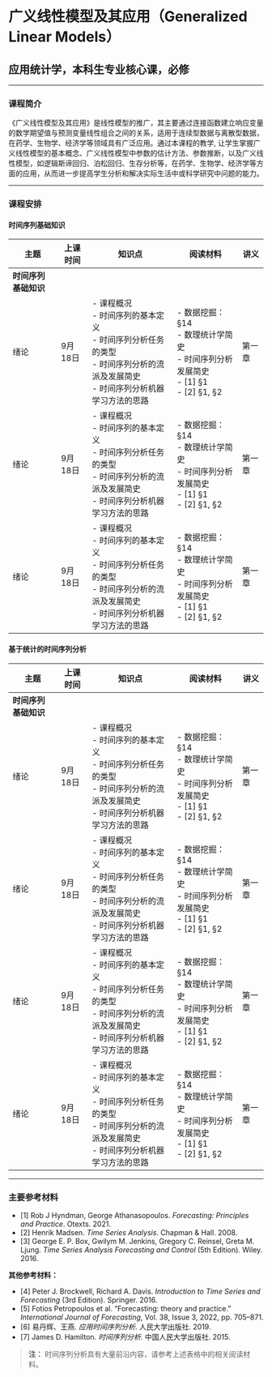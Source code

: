 # 广义线性模型及其应用（Generalized Linear Models）

## 应用统计学，本科生专业核心课，必修

---

### 课程简介

《广义线性模型及其应用》是线性模型的推广，其主要通过连接函数建立响应变量的数学期望值与预测变量线性组合之间的关系，适用于连续型数据与离散型数据，在药学、生物学、经济学等领域具有广泛应用。通过本课程的教学, 让学生掌握广义线性模型的基本概念、广义线性模型中参数的估计方法、参数推断，以及广义线性模型，如逻辑斯谛回归、泊松回归、生存分析等，在药学、生物学、经济学等方面的应用，从而进一步提高学生分析和解决实际生活中或科学研究中问题的能力。

---

### 课程安排

#### 时间序列基础知识

| 主题             | 上课时间 | 知识点                                                                                                                                      | 阅读材料                                                                                                    | 讲义   |
|------------------|----------|--------------------------------------------------------------------------------------------------------------------------------------------|-------------------------------------------------------------------------------------------------------------|--------|
| **时间序列基础知识** |          |                                                                                                                                            |                                                                                                             |        |
| 绪论             | 9月18日  | - 课程概况<br>- 时间序列的基本定义<br>- 时间序列分析任务的类型<br>- 时间序列分析的流派及发展简史<br>- 时间序列分析机器学习方法的思路      | - 数据挖掘：§14<br>- 数理统计学简史<br>- 时间序列分析发展简史<br>- [1] §1<br>- [2] §1, §2                     | 第一章 |
| 绪论             | 9月18日  | - 课程概况<br>- 时间序列的基本定义<br>- 时间序列分析任务的类型<br>- 时间序列分析的流派及发展简史<br>- 时间序列分析机器学习方法的思路      | - 数据挖掘：§14<br>- 数理统计学简史<br>- 时间序列分析发展简史<br>- [1] §1<br>- [2] §1, §2                     | 第一章 |
| 绪论             | 9月18日  | - 课程概况<br>- 时间序列的基本定义<br>- 时间序列分析任务的类型<br>- 时间序列分析的流派及发展简史<br>- 时间序列分析机器学习方法的思路      | - 数据挖掘：§14<br>- 数理统计学简史<br>- 时间序列分析发展简史<br>- [1] §1<br>- [2] §1, §2                     | 第一章 |

#### 基于统计的时间序列分析

| 主题             | 上课时间 | 知识点                                                                                                                                      | 阅读材料                                                                                                    | 讲义   |
|------------------|----------|--------------------------------------------------------------------------------------------------------------------------------------------|-------------------------------------------------------------------------------------------------------------|--------|
| **时间序列基础知识** |          |                                                                                                                                            |                                                                                                             |        |
| 绪论             | 9月18日  | - 课程概况<br>- 时间序列的基本定义<br>- 时间序列分析任务的类型<br>- 时间序列分析的流派及发展简史<br>- 时间序列分析机器学习方法的思路      | - 数据挖掘：§14<br>- 数理统计学简史<br>- 时间序列分析发展简史<br>- [1] §1<br>- [2] §1, §2                     | 第一章 |
| 绪论             | 9月18日  | - 课程概况<br>- 时间序列的基本定义<br>- 时间序列分析任务的类型<br>- 时间序列分析的流派及发展简史<br>- 时间序列分析机器学习方法的思路      | - 数据挖掘：§14<br>- 数理统计学简史<br>- 时间序列分析发展简史<br>- [1] §1<br>- [2] §1, §2                     | 第一章 |
| 绪论             | 9月18日  | - 课程概况<br>- 时间序列的基本定义<br>- 时间序列分析任务的类型<br>- 时间序列分析的流派及发展简史<br>- 时间序列分析机器学习方法的思路      | - 数据挖掘：§14<br>- 数理统计学简史<br>- 时间序列分析发展简史<br>- [1] §1<br>- [2] §1, §2                     | 第一章 |
| 绪论             | 9月18日  | - 课程概况<br>- 时间序列的基本定义<br>- 时间序列分析任务的类型<br>- 时间序列分析的流派及发展简史<br>- 时间序列分析机器学习方法的思路      | - 数据挖掘：§14<br>- 数理统计学简史<br>- 时间序列分析发展简史<br>- [1] §1<br>- [2] §1, §2                     | 第一章 |

---

### 主要参考材料

- [1] Rob J Hyndman, George Athanasopoulos. *Forecasting: Principles and Practice*. Otexts. 2021.
- [2] Henrik Madsen. *Time Series Analysis*. Chapman & Hall. 2008.
- [3] George E. P. Box, Gwilym M. Jenkins, Gregory C. Reinsel, Greta M. Ljung. *Time Series Analysis Forecasting and Control* (5th Edition). Wiley. 2016.

**其他参考材料：**

- [4] Peter J. Brockwell, Richard A. Davis. *Introduction to Time Series and Forecasting* (3rd Edition). Springer. 2016.
- [5] Fotios Petropoulos et al. “Forecasting: theory and practice.” *International Journal of Forecasting*, Vol. 38, Issue 3, 2022, pp. 705–871.
- [6] 易丹辉、王燕. *应用时间序列分析*. 人民大学出版社. 2019.
- [7] James D. Hamilton. *时间序列分析*. 中国人民大学出版社. 2015.

> **注：** 时间序列分析具有大量前沿内容，请参考上述表格中的相关阅读材料。
